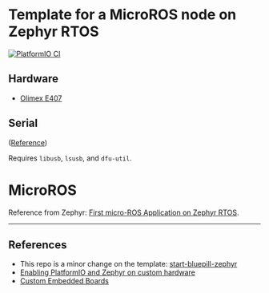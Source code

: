 # Template for a MicroROS node on Zephyr RTOS
[![PlatformIO CI](https://github.com/TechnocultureResearch/micro-ros-zephyr-template/actions/workflows/main.yml/badge.svg)](https://github.com/TechnocultureResearch/micro-ros-zephyr-template/actions/workflows/main.yml)

## Hardware
- [Olimex E407](https://docs.zephyrproject.org/latest/boards/arm/olimex_stm32_e407/doc/index.html)

## Serial
([Reference](https://github.com/NicHub/STM32-E407-BLINK))

Requires `libusb`, `lsusb`, and `dfu-util`.


# MicroROS
Reference from Zephyr: [First micro-ROS Application on Zephyr RTOS](https://www.zephyrproject.org/first-micro-ros-application-on-zephyr-rtos/).

---

## References

- This repo is a minor change on the template: [start-bluepill-zephyr](https://github.com/TechnocultureResearch/start-bluepill-zephyr)
- [Enabling PlatformIO and Zephyr on custom hardware](https://www.zephyrproject.org/enabling-platformio-and-zephyr-on-custom-hardware/)
- [Custom Embedded Boards](https://docs.platformio.org/en/latest/platforms/creating_board.html)
